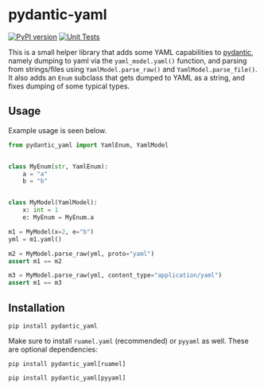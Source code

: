 # pydantic-yaml

[![PyPI version](https://badge.fury.io/py/pydantic-yaml.svg)](https://badge.fury.io/py/pydantic-yaml) [![Unit Tests](https://github.com/NowanIlfideme/pydantic-yaml/actions/workflows/python-testing.yml/badge.svg)](https://github.com/NowanIlfideme/pydantic-yaml/actions/workflows/python-testing.yml)

This is a small helper library that adds some YAML capabilities to [pydantic](https://github.com/samuelcolvin/pydantic), namely dumping to yaml via the `yaml_model.yaml()` function, and parsing from strings/files using `YamlModel.parse_raw()` and `YamlModel.parse_file()`. It also adds an `Enum` subclass that gets dumped to YAML as a string, and fixes dumping of some typical types.

## Usage

Example usage is seen below.

```python
from pydantic_yaml import YamlEnum, YamlModel


class MyEnum(str, YamlEnum):
    a = "a"
    b = "b"


class MyModel(YamlModel):
    x: int = 1
    e: MyEnum = MyEnum.a

m1 = MyModel(x=2, e="b")
yml = m1.yaml()

m2 = MyModel.parse_raw(yml, proto="yaml")
assert m1 == m2

m3 = MyModel.parse_raw(yml, content_type="application/yaml")
assert m1 == m3
```

## Installation

`pip install pydantic_yaml`

Make sure to install `ruamel.yaml` (recommended) or `pyyaml` as well. These are optional dependencies:

`pip install pydantic_yaml[ruamel]`

`pip install pydantic_yaml[pyyaml]`
